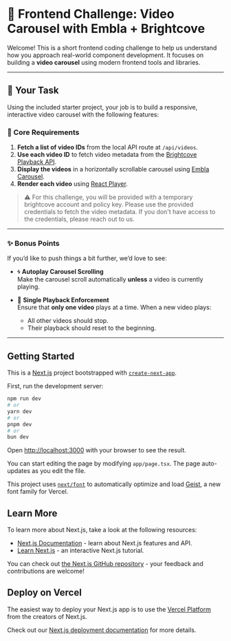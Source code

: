 # 🎥 Frontend Challenge: Video Carousel with Embla + Brightcove

Welcome! This is a short frontend coding challenge to help us understand how you approach real-world component development. It focuses on building a **video carousel** using modern frontend tools and libraries.

---

## 🧩 Your Task

Using the included starter project, your job is to build a responsive, interactive video carousel with the following features:

### 🚀 Core Requirements

1. **Fetch a list of video IDs** from the local API route at `/api/videos`.
2. **Use each video ID** to fetch video metadata from the [Brightcove Playback API](https://www.brightcove.com/).
3. **Display the videos** in a horizontally scrollable carousel using [Embla Carousel](https://www.embla-carousel.com/).
4. **Render each video** using [React Player](https://www.npmjs.com/package/react-player).

> ⚠️ For this challenge, you will be provided with a temporary brightcove account and policy key. Please use the provided credentials to fetch the video metadata. If you don't have access to the credentials, please reach out to us.

---

### ✨ Bonus Points

If you’d like to push things a bit further, we’d love to see:

- 🌀 **Autoplay Carousel Scrolling**  
  Make the carousel scroll automatically **unless** a video is currently playing.

- 🛑 **Single Playback Enforcement**  
  Ensure that **only one video** plays at a time. When a new video plays:
  - All other videos should stop.
  - Their playback should reset to the beginning.

---

## Getting Started

This is a [Next.js](https://nextjs.org) project bootstrapped with [`create-next-app`](https://nextjs.org/docs/app/api-reference/cli/create-next-app).

First, run the development server:

```bash
npm run dev
# or
yarn dev
# or
pnpm dev
# or
bun dev
```

Open [http://localhost:3000](http://localhost:3000) with your browser to see the result.

You can start editing the page by modifying `app/page.tsx`. The page auto-updates as you edit the file.

This project uses [`next/font`](https://nextjs.org/docs/app/building-your-application/optimizing/fonts) to automatically optimize and load [Geist](https://vercel.com/font), a new font family for Vercel.

## Learn More

To learn more about Next.js, take a look at the following resources:

- [Next.js Documentation](https://nextjs.org/docs) - learn about Next.js features and API.
- [Learn Next.js](https://nextjs.org/learn) - an interactive Next.js tutorial.

You can check out [the Next.js GitHub repository](https://github.com/vercel/next.js) - your feedback and contributions are welcome!

## Deploy on Vercel

The easiest way to deploy your Next.js app is to use the [Vercel Platform](https://vercel.com/new?utm_medium=default-template&filter=next.js&utm_source=create-next-app&utm_campaign=create-next-app-readme) from the creators of Next.js.

Check out our [Next.js deployment documentation](https://nextjs.org/docs/app/building-your-application/deploying) for more details.
